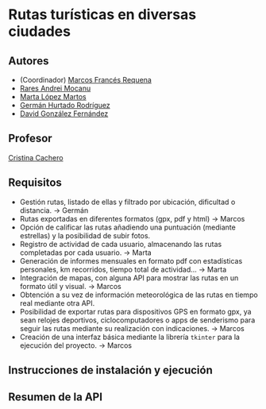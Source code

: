 # Rutas turísticas en diversas ciudades
[//]: # (Incluid aquí la descripción de vuestra aplicación. Por cierto, así se ponen comentarios en Markdown)

## Autores

* (Coordinador) [Marcos Francés Requena](https://github.com/mfr73ua)
* [Rares Andrei Mocanu](https://github.com/ra-and5)
* [Marta López Martos](https://github.com/martalopez6)
* [Germán Hurtado Rodríguez](https://github.com/ghr8)
* [David González Fernández](https://github.com/Gallego-DavidGonzalez)

## Profesor
[Cristina Cachero](https://github.com/ccacheroc)

## Requisitos
* Gestión rutas, listado de ellas y filtrado por ubicación, dificultad o distancia. -> Germán
* Rutas exportadas en diferentes formatos (gpx, pdf y html) -> Marcos
* Opción de calificar las rutas añadiendo una puntuación (mediante estrellas) y la posibilidad de subir fotos.
* Registro de actividad de cada usuario, almacenando las rutas completadas por cada usuario. -> Marta
* Generación de informes mensuales en formato pdf con estadísticas personales, km recorridos, tiempo total de actividad... -> Marta
* Integración de mapas, con alguna API para mostrar las rutas en un formato útil y visual. -> Marcos
* Obtención a su vez de información meteorológica de las rutas en tiempo real mediante otra API.
* Posibilidad de exportar rutas para dispositivos GPS en formato gpx, ya sean relojes deportivos, ciclocomputadores o apps de senderismo para seguir las rutas mediante su realización con indicaciones. -> Marcos
* Creación de una interfaz básica mediante la librería `tkinter` para la ejecución del proyecto. -> Marcos

## Instrucciones de instalación y ejecución
[//]: # (Indicad aquí qué habría que hacer para ejecutar vuestra aplicación)

## Resumen de la API
[//]: # (Cuando tengáis la API, añadiréis aquí la descripción de las diferentes llamadas.)
[//]: # (Para la evaluación por pares, indicaréis aquí las diferentes opciones de vuestro menú textual, especificando para qué sirve cada una de ellas)
